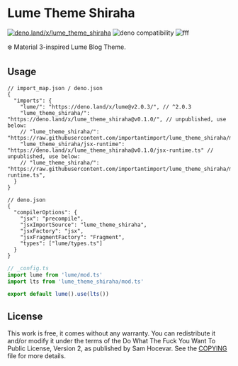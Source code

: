 # Lume Theme Shiraha

[![deno.land/x/lume_theme_shiraha](https://shield.deno.dev/x/lume_theme_shiraha)](https://deno.land/x/lume_theme_shiraha)
![deno compatibility](https://shield.deno.dev/deno/^1.34)
![fff](https://img.shields.io/badge/%F0%9F%8C%9F%20F%20F%20F-1.0-yellow?style=flat)

❄️ Material 3-inspired Lume Blog Theme.

## Usage

```jsonc
// import_map.json / deno.json
{
  "imports": {
    "lume/": "https://deno.land/x/lume@v2.0.3/", // ^2.0.3
    "lume_theme_shiraha/": "https://deno.land/x/lume_theme_shiraha@v0.1.0/", // unpublished, use below:
    // "lume_theme_shiraha/": "https://raw.githubusercontent.com/importantimport/lume_theme_shiraha/main/",
    "lume_theme_shiraha/jsx-runtime": "https://deno.land/x/lume_theme_shiraha@v0.1.0/jsx-runtime.ts" // unpublished, use below:
    // "lume_theme_shiraha/": "https://raw.githubusercontent.com/importantimport/lume_theme_shiraha/main/jsx-runtime.ts",
  }
}
```

```jsonc
// deno.json
{
  "compilerOptions": {
    "jsx": "precompile",
    "jsxImportSource": "lume_theme_shiraha",
    "jsxFactory": "jsx",
    "jsxFragmentFactory": "Fragment",
    "types": ["lume/types.ts"]
  }
}
```

```ts
// _config.ts
import lume from 'lume/mod.ts'
import lts from 'lume_theme_shiraha/mod.ts'

export default lume().use(lts())
```

<!-- ## Features

### [FFF Flavored Frontmatter](https://fff.js.org)

Powerful and versatile Frontmatter format. If you were using [Urara](https://github.com/importantimport/urara) before, your postings will not require much modification to migrate.

### Material Design 3 with slight differences

This theme gets the Material Design-like styles from [Shiraha](https://github.com/importantimport/shiraha/tree/main/packages/shiraha).

### Color from featured image

Automatically generate theme colors for your articles with featured image through [Shiraha Colors](https://github.com/importantimport/shiraha/tree/main/packages/shiraha-colors).

### JSON Feed in Everythere

Provides a JSON Feed for each list: home, tags, categories... all can be subscribed via the reader.

### All-in-One, or just templates.

Lume Theme Shiraha has a complete set-up for you, including Lume and Remark / Rehype plugin. You can also use just the templates if you wish to customise them yourself.

All templates use `.tmpl.ts` and have no additional dependencies.

### View Transitions [WIP]

> Currently you need to enable `#view-transition-on-navigation` manually in [`chrome://flags`](chrome://flags).

No need for additional Swup or Pjax, the most native page transition. -->

## License

This work is free, it comes without any warranty. You can redistribute it and/or modify it under the
terms of the Do What The Fuck You Want To Public License, Version 2,
as published by Sam Hocevar. See the [COPYING](COPYING) file for more details.
